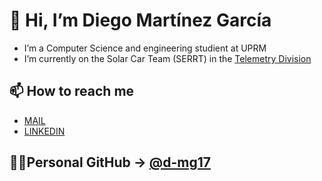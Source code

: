 # 👋 Hi, I’m Diego Martínez García
- I’m a Computer Science and engineering studient at UPRM
- I’m currently on the Solar Car Team (SERRT) in the [Telemetry Division](https://www.github.com/SERRT-Telemetry) 
## 📫 How to reach me
- [MAIL](mailto:d.mg17@outlook.com)
- [LINKEDIN](https://www.linkedin.com/in/d-mg17/)
## 👨‍💻Personal GitHub -> [@d-mg17](https://www.github.com/d-mg17)

<!---
diegomartinez13/diegomartinez13 is a ✨ special ✨ repository because its `README.md` (this file) appears on your GitHub profile.
You can click the Preview link to take a look at your changes.
--->
